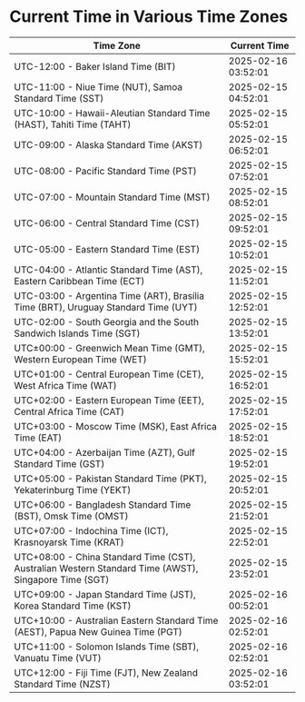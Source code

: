 # Current Time in Various Time Zones

| Time Zone | Current Time |
|-----------|--------------|
| UTC-12:00 - Baker Island Time (BIT) | 2025-02-16 03:52:01 |
| UTC-11:00 - Niue Time (NUT), Samoa Standard Time (SST) | 2025-02-15 04:52:01 |
| UTC-10:00 - Hawaii-Aleutian Standard Time (HAST), Tahiti Time (TAHT) | 2025-02-15 05:52:01 |
| UTC-09:00 - Alaska Standard Time (AKST) | 2025-02-15 06:52:01 |
| UTC-08:00 - Pacific Standard Time (PST) | 2025-02-15 07:52:01 |
| UTC-07:00 - Mountain Standard Time (MST) | 2025-02-15 08:52:01 |
| UTC-06:00 - Central Standard Time (CST) | 2025-02-15 09:52:01 |
| UTC-05:00 - Eastern Standard Time (EST) | 2025-02-15 10:52:01 |
| UTC-04:00 - Atlantic Standard Time (AST), Eastern Caribbean Time (ECT) | 2025-02-15 11:52:01 |
| UTC-03:00 - Argentina Time (ART), Brasília Time (BRT), Uruguay Standard Time (UYT) | 2025-02-15 12:52:01 |
| UTC-02:00 - South Georgia and the South Sandwich Islands Time (SGT) | 2025-02-15 13:52:01 |
| UTC±00:00 - Greenwich Mean Time (GMT), Western European Time (WET) | 2025-02-15 15:52:01 |
| UTC+01:00 - Central European Time (CET), West Africa Time (WAT) | 2025-02-15 16:52:01 |
| UTC+02:00 - Eastern European Time (EET), Central Africa Time (CAT) | 2025-02-15 17:52:01 |
| UTC+03:00 - Moscow Time (MSK), East Africa Time (EAT) | 2025-02-15 18:52:01 |
| UTC+04:00 - Azerbaijan Time (AZT), Gulf Standard Time (GST) | 2025-02-15 19:52:01 |
| UTC+05:00 - Pakistan Standard Time (PKT), Yekaterinburg Time (YEKT) | 2025-02-15 20:52:01 |
| UTC+06:00 - Bangladesh Standard Time (BST), Omsk Time (OMST) | 2025-02-15 21:52:01 |
| UTC+07:00 - Indochina Time (ICT), Krasnoyarsk Time (KRAT) | 2025-02-15 22:52:01 |
| UTC+08:00 - China Standard Time (CST), Australian Western Standard Time (AWST), Singapore Time (SGT) | 2025-02-15 23:52:01 |
| UTC+09:00 - Japan Standard Time (JST), Korea Standard Time (KST) | 2025-02-16 00:52:01 |
| UTC+10:00 - Australian Eastern Standard Time (AEST), Papua New Guinea Time (PGT) | 2025-02-16 02:52:01 |
| UTC+11:00 - Solomon Islands Time (SBT), Vanuatu Time (VUT) | 2025-02-16 02:52:01 |
| UTC+12:00 - Fiji Time (FJT), New Zealand Standard Time (NZST) | 2025-02-16 03:52:01 |
